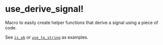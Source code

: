 # use_derive_signal!

Macro to easily create helper functions that derive a signal using a piece of code.

See [`is_ok`](is_ok.md) or [`use_to_string`](use_to_string.md) as examples.
